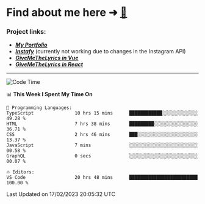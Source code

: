 # Find about me here ➜ [🧑](https://pauabella.dev)

### Project links:
- ***[My Portfolio](https://pauabella.dev)***
- ***[Instafy](https://instafy.me)*** (currently not working due to changes in the Instagram API)
- ***[GiveMeTheLyrics in Vue](https://lyrics.pauabella.dev)***
- ***[GiveMeTheLyrics in React](https://pauabella.dev/GiveMeTheLyrics)***

---
<!--START_SECTION:waka-->
![Code Time](http://img.shields.io/badge/Code%20Time-1%2C903%20hrs%2051%20mins-blue)

📊 **This Week I Spent My Time On** 

```text
💬 Programming Languages: 
TypeScript               10 hrs 15 mins      ████████████░░░░░░░░░░░░░   49.28 % 
HTML                     7 hrs 38 mins       █████████░░░░░░░░░░░░░░░░   36.71 % 
CSS                      2 hrs 46 mins       ███░░░░░░░░░░░░░░░░░░░░░░   13.37 % 
JavaScript               7 mins              ░░░░░░░░░░░░░░░░░░░░░░░░░   00.58 % 
GraphQL                  0 secs              ░░░░░░░░░░░░░░░░░░░░░░░░░   00.07 % 

🔥 Editors: 
VS Code                  20 hrs 48 mins      █████████████████████████   100.00 % 

```


 Last Updated on 17/02/2023 20:05:32 UTC
<!--END_SECTION:waka-->

